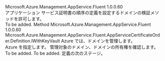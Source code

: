 <Type Name="IWithDomainVerification" FullName="Microsoft.Azure.Management.AppService.Fluent.AppServiceCertificateOrder.Definition.IWithDomainVerification">
  <TypeSignature Language="C#" Value="public interface IWithDomainVerification" />
  <TypeSignature Language="ILAsm" Value=".class public interface auto ansi abstract IWithDomainVerification" />
  <TypeSignature Language="DocId" Value="T:Microsoft.Azure.Management.AppService.Fluent.AppServiceCertificateOrder.Definition.IWithDomainVerification" />
  <TypeSignature Language="VB.NET" Value="Public Interface IWithDomainVerification" />
  <TypeSignature Language="F#" Value="type IWithDomainVerification = interface" />
  <AssemblyInfo>
    <AssemblyName>Microsoft.Azure.Management.AppService.Fluent</AssemblyName>
    <AssemblyVersion>1.0.0.60</AssemblyVersion>
  </AssemblyInfo>
  <Interfaces />
  <Docs>
    <summary>
            アプリケーション サービス証明書の順序の定義を設定するドメインの検証メソッドを許可します。
            </summary>
    <remarks>To be added.</remarks>
  </Docs>
  <Members>
    <Member MemberName="WithDomainVerification">
      <MemberSignature Language="C#" Value="public Microsoft.Azure.Management.AppService.Fluent.AppServiceCertificateOrder.Definition.IWithKeyVault WithDomainVerification (Microsoft.Azure.Management.AppService.Fluent.IAppServiceDomain domain);" />
      <MemberSignature Language="ILAsm" Value=".method public hidebysig newslot virtual instance class Microsoft.Azure.Management.AppService.Fluent.AppServiceCertificateOrder.Definition.IWithKeyVault WithDomainVerification(class Microsoft.Azure.Management.AppService.Fluent.IAppServiceDomain domain) cil managed" />
      <MemberSignature Language="DocId" Value="M:Microsoft.Azure.Management.AppService.Fluent.AppServiceCertificateOrder.Definition.IWithDomainVerification.WithDomainVerification(Microsoft.Azure.Management.AppService.Fluent.IAppServiceDomain)" />
      <MemberSignature Language="VB.NET" Value="Public Function WithDomainVerification (domain As IAppServiceDomain) As IWithKeyVault" />
      <MemberSignature Language="F#" Value="abstract member WithDomainVerification : Microsoft.Azure.Management.AppService.Fluent.IAppServiceDomain -&gt; Microsoft.Azure.Management.AppService.Fluent.AppServiceCertificateOrder.Definition.IWithKeyVault" Usage="iWithDomainVerification.WithDomainVerification domain" />
      <MemberType>Method</MemberType>
      <AssemblyInfo>
        <AssemblyName>Microsoft.Azure.Management.AppService.Fluent</AssemblyName>
        <AssemblyVersion>1.0.0.60</AssemblyVersion>
      </AssemblyInfo>
      <ReturnValue>
        <ReturnType>Microsoft.Azure.Management.AppService.Fluent.AppServiceCertificateOrder.Definition.IWithKeyVault</ReturnType>
      </ReturnValue>
      <Parameters>
        <Parameter Name="domain" Type="Microsoft.Azure.Management.AppService.Fluent.IAppServiceDomain" />
      </Parameters>
      <Docs>
        <param name="domain">Azure では、ドメインを管理します。</param>
        <summary>
            Azure を指定します。 管理対象のドメイン、ドメインの所有権を確認します。
            </summary>
        <returns>To be added.</returns>
        <remarks>To be added.</remarks>
        <return>定義の次のステージ。</return>
      </Docs>
    </Member>
  </Members>
</Type>